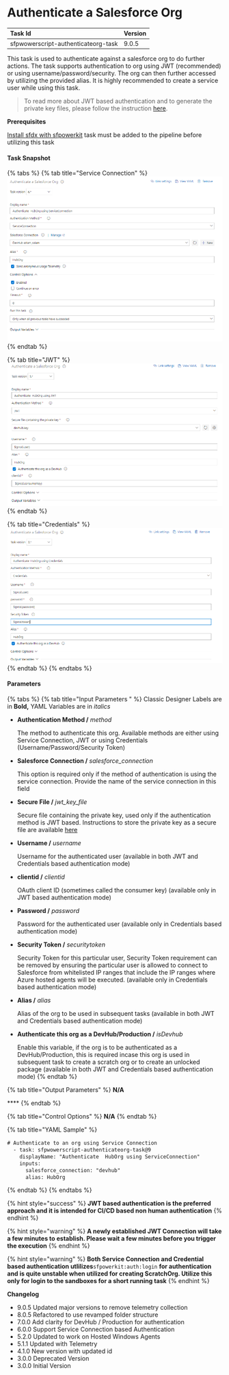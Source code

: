 # Authenticate a Salesforce Org

| Task Id | Version |
| :--- | :--- |
| sfpwowerscript-authenticateorg-task | 9.0.5 |

This task is used to authenticate against a salesforce org to do further actions. The task supports authentication to org using JWT \(recommended\) or using username/password/security. The org can then further accessed by utilizing the provided alias. It is highly recommended to create a service user while using this task.

> To read more about JWT based authentication and to generate the private key files, please follow the instruction [here](https://developer.salesforce.com/docs/atlas.en-us.sfdx_dev.meta/sfdx_dev/sfdx_dev_auth_jwt_flow.htm).

**Prerequisites**

[Install sfdx with sfpowerkit](../utility-tasks/install-sfdx-cli-with-sfpowerkit.md) task must be added to the pipeline before utilizing this task

#### **Task Snapshot**

{% tabs %}
{% tab title="Service Connection" %}
![Authenticate a Salesforce Org using Service Connection](../../../.gitbook/assets/authenticate-a-salesforce-org-using-serviceconnection.png)
{% endtab %}

{% tab title="JWT" %}
![Authenticate a Salesforce Org using JWT](../../../.gitbook/assets/authenticate-a-salesforce-org-using-jwt.png)
{% endtab %}

{% tab title="Credentials" %}
![Authenticate a Salesforce Org using credentials](../../../.gitbook/assets/authenticate-a-salesforce-org-using-credentials.png)
{% endtab %}
{% endtabs %}

#### Parameters

{% tabs %}
{% tab title="Input Parameters " %}
Classic Designer Labels are in **Bold,**  YAML Variables are in _italics_

* **Authentication Method  /** _method_

  The method to authenticate this org. Available methods are either using Service Connection, JWT or using Credentials \(Username/Password/Security Token\)  

* **Salesforce Connection /**  _salesforce\_connection_

  
  This option is required only if the method of authentication is using the service connection. Provide the name of the service connection in this field  

* **Secure File /** _jwt\_key\_file_

  Secure file containing the private key, used only if the authentication method is JWT based. Instructions to store the private key as a secure file are available [here](https://docs.microsoft.com/en-us/azure/devops/pipelines/library/secure-files?view=azure-devops)  

* **Username /**  _username_

  Username for the authenticated user \(available in both JWT and Credentials based authentication mode\)  

* **clientid /** _clientid_

  OAuth client ID \(sometimes called the consumer key\) \(available only in JWT based authentication mode\)  

* **Password /** _password_

  Password for the authenticated user \(available only in Credentials based authentication mode\)  

* **Security Token /**  _securitytoken_

  Security Token for this particular user, Security Token requirement can be removed by ensuring the particular user is allowed to connect to Salesforce from whitelisted IP ranges that include the IP ranges where Azure hosted agents will be executed. \(available only in Credentials based authentication mode\)  

* **Alias /** _alias_

  Alias of the org to be used in subsequent tasks \(available in both JWT and Credentials based authentication mode\)  

* **Authenticate this org as a DevHub/Production /** _isDevhub_

  Enable this variable, if the org is to be authenticated as a DevHub/Production, this is required incase this org is used in subsequent task to create a scratch org or to create an unlocked package \(available in both JWT and Credentials based authentication mode\)
{% endtab %}

{% tab title="Output Parameters" %}
**N/A**

\*\*\*\*
{% endtab %}

{% tab title="Control Options" %}
**N/A**
{% endtab %}

{% tab title="YAML Sample" %}
```text
# Authenticate to an org using Service Connection
  - task: sfpwowerscript-authenticateorg-task@9
    displayName: "Authenticate  HubOrg using ServiceConnection"
    inputs:
      salesforce_connection: "devhub"
      alias: HubOrg
```
{% endtab %}
{% endtabs %}

{% hint style="success" %}
**JWT based authentication is the preferred approach and it is intended for CI/CD based non human authentication**
{% endhint %}

{% hint style="warning" %}
 **A newly established JWT Connection will take a few minutes to establish. Please wait a few minutes before you trigger the execution** 
{% endhint %}

{% hint style="warning" %}
**Both Service Connection and Credential based authentication  utlilizes**`sfpowerkit:auth:login` **for authentication and is quite unstable when utilized for creating ScratchOrg. Utilize this only for login to the sandboxes for a short running task**
{% endhint %}



**Changelog**

* 9.0.5 Updated major versions to remove telemetry collection
* 8.0.5 Refactored to use revamped folder structure
* 7.0.0 Add clarity for DevHub / Production for authentication
* 6.0.0 Support Service Connection based Authentication
* 5.2.0 Updated to work on Hosted Windows Agents
* 5.1.1 Updated with Telemetry
* 4.1.0 New version with updated id
* 3.0.0 Deprecated Version
* 3.0.0 Initial Version

